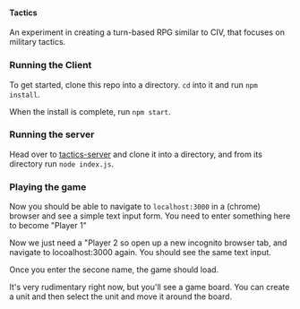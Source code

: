 #### Tactics 

An experiment in creating a turn-based RPG similar to CIV, that focuses on military tactics.

### Running the Client
To get started, clone this repo into a directory. `cd` into it and run `npm install`.

When the install is complete, run `npm start`.

### Running the server
Head over to [tactics-server](https://github.com/jiert/tactics-server) and clone it into a directory, and from its directory run `node index.js`.

### Playing the game
Now you should be able to navigate to `localhost:3000` in a (chrome) browser and see a simple text input form. You need to enter something here to become "Player 1"

Now we just need a "Player 2 so open up a new incognito browser tab, and navigate to locoalhost:3000 again. You should see the same text input.

Once you enter the secone name, the game should load.

It's very rudimentary right now, but you'll see a game board. You can create a unit and then select the unit and move it around the board.
